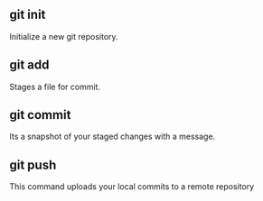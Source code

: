 ## git init
Initialize a new git repository.

## git add
Stages a file for commit.

## git commit
Its a snapshot of your staged changes with a message.

## git push
This command uploads your local commits to a remote repository 